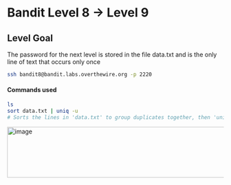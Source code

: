 # Bandit Level 8 → Level 9

## Level Goal
The password for the next level is stored in the file data.txt and is the only line of text that occurs only once

```bash
ssh bandit8@bandit.labs.overthewire.org -p 2220
```

#### Commands used
```bash
ls
sort data.txt | uniq -u
# Sorts the lines in 'data.txt' to group duplicates together, then 'uniq -u' filters out only the lines that appear exactly once.
```

<img width="675" height="118" alt="image" src="https://github.com/user-attachments/assets/f0f96255-b060-4c59-a3b9-f95185d4b1ec" />
